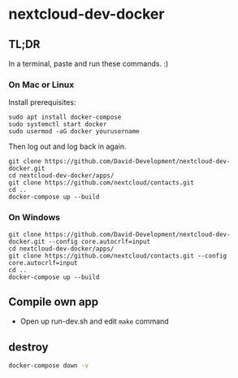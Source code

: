 # nextcloud-dev-docker


## TL;DR

In a terminal, paste and run these commands. :)

### On Mac or Linux
Install prerequisites:
```
sudo apt install docker-compose
sudo systemctl start docker
sudo usermod -aG docker yourusername
```
Then log out and log back in again.

```
git clone https://github.com/David-Development/nextcloud-dev-docker.git
cd nextcloud-dev-docker/apps/
git clone https://github.com/nextcloud/contacts.git
cd ..
docker-compose up --build
```

### On Windows
```
git clone https://github.com/David-Development/nextcloud-dev-docker.git --config core.autocrlf=input
cd nextcloud-dev-docker/apps/
git clone https://github.com/nextcloud/contacts.git --config core.autocrlf=input
cd ..
docker-compose up --build
```

## Compile own app

- Open up run-dev.sh and edit `make` command



## destroy

```bash
docker-compose down -v
```
